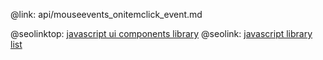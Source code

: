 @link: api/mouseevents_onitemclick_event.md

@seolinktop: [javascript ui components library](https://webix.com)
@seolink: [javascript library list](https://webix.com/widget/list/)